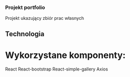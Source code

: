 ### Projekt portfolio
Projekt ukazujący zbiór prac własnych 
## Technologia
# Wykorzystane komponenty:
React
React-bootstrap
React-simple-gallery
Axios